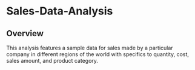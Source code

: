 # Sales-Data-Analysis
## Overview
This analysis features a sample data for sales made by a particular company in different regions of the world with specifics to quantity, cost, sales amount, and product category.
